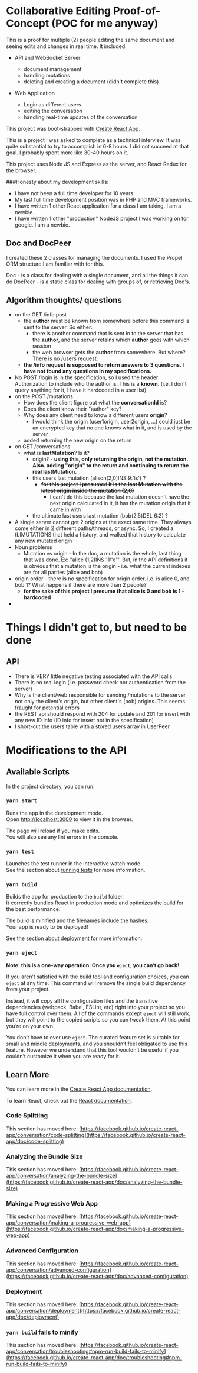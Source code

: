 # Collaborative Editing Proof-of-Concept (POC for me anyway)

This is a proof for multiple (2) people editing the same document and seeing edits and changes in real time.  It 
included:
* API and WebSocket Server
  - document management
  - handling mutations
  - deleting and creating a document  (didn't complete this)
    
* Web Application
  - Login as different users
  - editing the conversation
  - handling real-time updates of the conversation
    


This project was boot-strapped with [Create React App](https://github.com/facebook/create-react-app).

This is a project I was asked to complete as a technical interview.  It was quite substantial to try to accomplish 
in 6-8 hours.  I did not succeed at that goal.  I probably spent more like 30-40 hours on it.

This project uses Node JS and Express as the server, and React Redux for the browser.

###Honesty about my development skills:
* I have not been a full time developer for 10 years.
* My last full time development position was in PHP and MVC frameworks.
* I have written 1 other React application for a class I am taking.  I am a newbie.
* I have written 1 other "production" NodeJS project I was working on for google.  I am a newbie.



## Doc and DocPeer
I created these 2 classes for managing the documents.  I used the Propel ORM structure I am familiar with for this.

Doc - is a class for dealing with a single document, and all the things it can do
DocPeer - is a static class for dealing with groups of, or retrieving Doc's.


## Algorithm thoughts/ questions
* on the GET /info post
  - the **author** must be known from somewhere before this command is sent to the server.  So either:
    - there is another command that is sent in to the server that has the **author**, and the server retains which **author** goes with which session
    - the web browser gets the **author** from somewhere.  But where?  There is no /users request.
  - **the /info request is supposed to return answers to 3 questions.  I have not found any questions in my 
    specifications.**
* No POST /login is in the specification, so I used the header Authorization to include who the author is.  This is a 
  **known**. (i.e. I don't query anything for it, I have it hardcoded in a user list)
* on the POST /mutations
  - How does the client figure out what the **conversationId** is?
  - Does the client know their "author" key?  
  - Why does any client need to know a different users **origin**?
    - I would think the origin (user1origin, user2origin, ...) could just be an encrypted key that no one 
      knows what in it, and is used by the server
   - added returning the new origin on the return   
* on GET /conversations
  - what is **lastMutation**?  Is it?
    - origin? - **using this, only returning the origin, not the mutation.  Also.  adding "origin" to the return and continuing to return the real lastMutation.**
    - this users last mutation  (alison(2,0)INS 9:'is') ?
      - ~~**for this project I presumed it is the last Mutation with the latest origin inside the mutation (2,0)**~~
        - I can't do this because the last mutation doesn't have the next origin calculated in it, it has the mutation origin that it came in with
    - the ultimate last users last mutation  (bob(2,5)DEL 6:2) ?
* A single server cannot get 2 origins at the exact same time.  They always come either in 2 different paths/threads, or async.  So, I created a tblMUTATIONS that held a history, and walked that history to calculate any new mutated origin
* Noun problems
  - Mutation vs origin - In the doc, a mutation is the whole, last thing that was done.  Ex:  "alice (1,2)INS 11:'e'".  But, in the API definitions it is obvious that a mutation is the origin - i.e. what the current indexes are for all parties (alice and bob)
* origin order - there is no specification for origin order.  i.e. is alice 0, and bob 1?  What happens if there are more than 2 people?
  - **for the sake of this project I presume that alice is 0 and bob is 1 - hardcoded**
*   
  






# Things I didn't get to, but need to be done
## API
* There is VERY little negative testing associated with the API calls
* There is no real login (i.e. password check nor authentication from the server)
* Why is the client/web responsible for sending /mutations to the server not only the client's origin, but other client's (bob) origins.  This seems fraught for potential errors
* the REST api should respond with 204 for update and 201 for insert with any new ID info  (ID info for insert not in the specification)
* I short-cut the users table with a stored users array in UserPeer  


# Modifications to the API




## Available Scripts

In the project directory, you can run:

### `yarn start`

Runs the app in the development mode.\
Open [http://localhost:3000](http://localhost:3000) to view it in the browser.

The page will reload if you make edits.\
You will also see any lint errors in the console.

### `yarn test`

Launches the test runner in the interactive watch mode.\
See the section about [running tests](https://facebook.github.io/create-react-app/doc/running-tests) for more information.

### `yarn build`

Builds the app for production to the `build` folder.\
It correctly bundles React in production mode and optimizes the build for the best performance.

The build is minified and the filenames include the hashes.\
Your app is ready to be deployed!

See the section about [deployment](https://facebook.github.io/create-react-app/doc/deployment) for more information.

### `yarn eject`

**Note: this is a one-way operation. Once you `eject`, you can’t go back!**

If you aren’t satisfied with the build tool and configuration choices, you can `eject` at any time. This command will remove the single build dependency from your project.

Instead, it will copy all the configuration files and the transitive dependencies (webpack, Babel, ESLint, etc) right into your project so you have full control over them. All of the commands except `eject` will still work, but they will point to the copied scripts so you can tweak them. At this point you’re on your own.

You don’t have to ever use `eject`. The curated feature set is suitable for small and middle deployments, and you shouldn’t feel obligated to use this feature. However we understand that this tool wouldn’t be useful if you couldn’t customize it when you are ready for it.

## Learn More

You can learn more in the [Create React App documentation](https://facebook.github.io/create-react-app/doc/getting-started).

To learn React, check out the [React documentation](https://reactjs.org/).

### Code Splitting

This section has moved here: [https://facebook.github.io/create-react-app/conversation/code-splitting](https://facebook.github.io/create-react-app/doc/code-splitting)

### Analyzing the Bundle Size

This section has moved here: [https://facebook.github.io/create-react-app/conversation/analyzing-the-bundle-size](https://facebook.github.io/create-react-app/doc/analyzing-the-bundle-size)

### Making a Progressive Web App

This section has moved here: [https://facebook.github.io/create-react-app/conversation/making-a-progressive-web-app](https://facebook.github.io/create-react-app/doc/making-a-progressive-web-app)

### Advanced Configuration

This section has moved here: [https://facebook.github.io/create-react-app/conversation/advanced-configuration](https://facebook.github.io/create-react-app/doc/advanced-configuration)

### Deployment

This section has moved here: [https://facebook.github.io/create-react-app/conversation/deployment](https://facebook.github.io/create-react-app/doc/deployment)

### `yarn build` fails to minify

This section has moved here: [https://facebook.github.io/create-react-app/conversation/troubleshooting#npm-run-build-fails-to-minify](https://facebook.github.io/create-react-app/doc/troubleshooting#npm-run-build-fails-to-minify)
